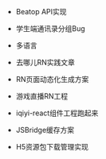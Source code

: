 - Beatop API实现
- 学生端通讯录分组Bug
- 多语言

- 去哪儿RN实践文章
- RN页面动态化生成方案
- 游戏直播RN工程
- iqiyi-react组件工程跑起来
- JSBridge缓存方案
- H5资源包下载管理实现
